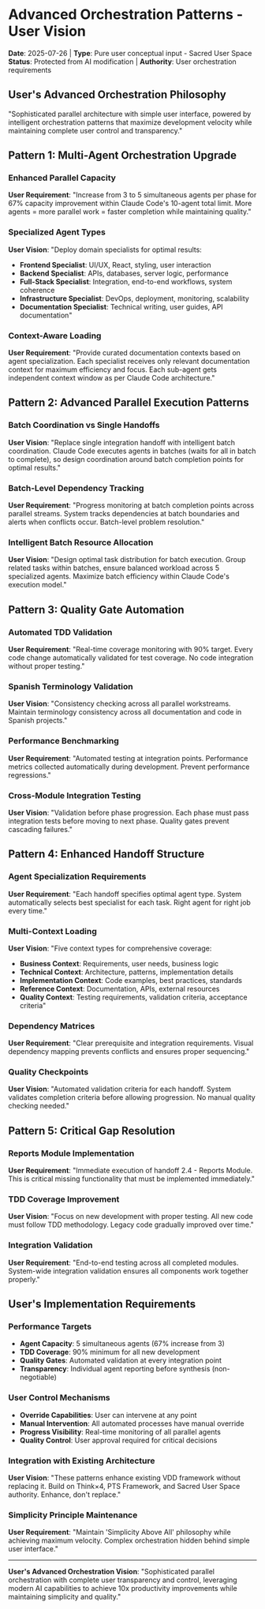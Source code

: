 # Advanced Orchestration Patterns - User Vision

**Date**: 2025-07-26 | **Type**: Pure user conceptual input - Sacred User Space  
**Status**: Protected from AI modification | **Authority**: User orchestration requirements

## User's Advanced Orchestration Philosophy

"Sophisticated parallel architecture with simple user interface, powered by intelligent orchestration patterns that maximize development velocity while maintaining complete user control and transparency."

## Pattern 1: Multi-Agent Orchestration Upgrade

### Enhanced Parallel Capacity
**User Requirement**: "Increase from 3 to 5 simultaneous agents per phase for 67% capacity improvement within Claude Code's 10-agent total limit. More agents = more parallel work = faster completion while maintaining quality."

### Specialized Agent Types
**User Vision**: "Deploy domain specialists for optimal results:
- **Frontend Specialist**: UI/UX, React, styling, user interaction
- **Backend Specialist**: APIs, databases, server logic, performance
- **Full-Stack Specialist**: Integration, end-to-end workflows, system coherence
- **Infrastructure Specialist**: DevOps, deployment, monitoring, scalability
- **Documentation Specialist**: Technical writing, user guides, API documentation"

### Context-Aware Loading
**User Requirement**: "Provide curated documentation contexts based on agent specialization. Each specialist receives only relevant documentation context for maximum efficiency and focus. Each sub-agent gets independent context window as per Claude Code architecture."

## Pattern 2: Advanced Parallel Execution Patterns

### Batch Coordination vs Single Handoffs
**User Vision**: "Replace single integration handoff with intelligent batch coordination. Claude Code executes agents in batches (waits for all in batch to complete), so design coordination around batch completion points for optimal results."

### Batch-Level Dependency Tracking
**User Requirement**: "Progress monitoring at batch completion points across parallel streams. System tracks dependencies at batch boundaries and alerts when conflicts occur. Batch-level problem resolution."

### Intelligent Batch Resource Allocation
**User Vision**: "Design optimal task distribution for batch execution. Group related tasks within batches, ensure balanced workload across 5 specialized agents. Maximize batch efficiency within Claude Code's execution model."

## Pattern 3: Quality Gate Automation

### Automated TDD Validation
**User Requirement**: "Real-time coverage monitoring with 90% target. Every code change automatically validated for test coverage. No code integration without proper testing."

### Spanish Terminology Validation
**User Vision**: "Consistency checking across all parallel workstreams. Maintain terminology consistency across all documentation and code in Spanish projects."

### Performance Benchmarking
**User Requirement**: "Automated testing at integration points. Performance metrics collected automatically during development. Prevent performance regressions."

### Cross-Module Integration Testing
**User Vision**: "Validation before phase progression. Each phase must pass integration tests before moving to next phase. Quality gates prevent cascading failures."

## Pattern 4: Enhanced Handoff Structure

### Agent Specialization Requirements
**User Requirement**: "Each handoff specifies optimal agent type. System automatically selects best specialist for each task. Right agent for right job every time."

### Multi-Context Loading
**User Vision**: "Five context types for comprehensive coverage:
- **Business Context**: Requirements, user needs, business logic
- **Technical Context**: Architecture, patterns, implementation details
- **Implementation Context**: Code examples, best practices, standards
- **Reference Context**: Documentation, APIs, external resources
- **Quality Context**: Testing requirements, validation criteria, acceptance criteria"

### Dependency Matrices
**User Requirement**: "Clear prerequisite and integration requirements. Visual dependency mapping prevents conflicts and ensures proper sequencing."

### Quality Checkpoints
**User Vision**: "Automated validation criteria for each handoff. System validates completion criteria before allowing progression. No manual quality checking needed."

## Pattern 5: Critical Gap Resolution

### Reports Module Implementation
**User Requirement**: "Immediate execution of handoff 2.4 - Reports Module. This is critical missing functionality that must be implemented immediately."

### TDD Coverage Improvement
**User Vision**: "Focus on new development with proper testing. All new code must follow TDD methodology. Legacy code gradually improved over time."

### Integration Validation
**User Requirement**: "End-to-end testing across all completed modules. System-wide integration validation ensures all components work together properly."

## User's Implementation Requirements

### Performance Targets
- **Agent Capacity**: 5 simultaneous agents (67% increase from 3)
- **TDD Coverage**: 90% minimum for all new development
- **Quality Gates**: Automated validation at every integration point
- **Transparency**: Individual agent reporting before synthesis (non-negotiable)

### User Control Mechanisms
- **Override Capabilities**: User can intervene at any point
- **Manual Intervention**: All automated processes have manual override
- **Progress Visibility**: Real-time monitoring of all parallel agents
- **Quality Control**: User approval required for critical decisions

### Integration with Existing Architecture
**User Vision**: "These patterns enhance existing VDD framework without replacing it. Build on Think×4, PTS Framework, and Sacred User Space authority. Enhance, don't replace."

### Simplicity Principle Maintenance
**User Requirement**: "Maintain 'Simplicity Above All' philosophy while achieving maximum velocity. Complex orchestration hidden behind simple user interface."

---

**User's Advanced Orchestration Vision**: "Sophisticated parallel orchestration with complete user transparency and control, leveraging modern AI capabilities to achieve 10x productivity improvements while maintaining simplicity and quality."